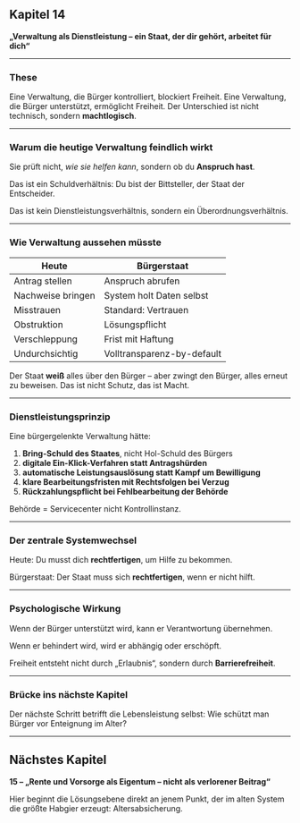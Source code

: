 ## Kapitel 14

**„Verwaltung als Dienstleistung – ein Staat, der dir gehört, arbeitet für dich“**

---

### These

Eine Verwaltung, die Bürger kontrolliert, blockiert Freiheit.
Eine Verwaltung, die Bürger unterstützt, ermöglicht Freiheit.
Der Unterschied ist nicht technisch, sondern **machtlogisch**.

---

### Warum die heutige Verwaltung feindlich wirkt

Sie prüft nicht, *wie sie helfen kann*,
sondern ob du **Anspruch hast**.

Das ist ein Schuldverhältnis:
Du bist der Bittsteller,
der Staat der Entscheider.

Das ist kein Dienstleistungsverhältnis,
sondern ein Überordnungsverhältnis.

---

### Wie Verwaltung aussehen müsste

| Heute             | Bürgerstaat                |
| ----------------- | -------------------------- |
| Antrag stellen    | Anspruch abrufen           |
| Nachweise bringen | System holt Daten selbst   |
| Misstrauen        | Standard: Vertrauen        |
| Obstruktion       | Lösungspflicht             |
| Verschleppung     | Frist mit Haftung          |
| Undurchsichtig    | Volltransparenz-by-default |

Der Staat **weiß** alles über den Bürger –
aber zwingt den Bürger, alles erneut zu beweisen.
Das ist nicht Schutz, das ist Macht.

---

### Dienstleistungsprinzip

Eine bürgergelenkte Verwaltung hätte:

1. **Bring-Schuld des Staates**, nicht Hol-Schuld des Bürgers
2. **digitale Ein-Klick-Verfahren statt Antragshürden**
3. **automatische Leistungsauslösung statt Kampf um Bewilligung**
4. **klare Bearbeitungsfristen mit Rechtsfolgen bei Verzug**
5. **Rückzahlungspflicht bei Fehlbearbeitung der Behörde**

Behörde = Servicecenter
nicht Kontrollinstanz.

---

### Der zentrale Systemwechsel

Heute:
Du musst dich **rechtfertigen**, um Hilfe zu bekommen.

Bürgerstaat:
Der Staat muss sich **rechtfertigen**, wenn er nicht hilft.

---

### Psychologische Wirkung

Wenn der Bürger unterstützt wird,
kann er Verantwortung übernehmen.

Wenn er behindert wird,
wird er abhängig oder erschöpft.

Freiheit entsteht nicht durch „Erlaubnis“,
sondern durch **Barrierefreiheit**.

---

### Brücke ins nächste Kapitel

Der nächste Schritt betrifft die Lebensleistung selbst:
Wie schützt man Bürger vor Enteignung im Alter?

---

## Nächstes Kapitel

**15 – „Rente und Vorsorge als Eigentum – nicht als verlorener Beitrag“**

Hier beginnt die Lösungsebene direkt an jenem Punkt,
der im alten System die größte Habgier erzeugt:
Altersabsicherung.
